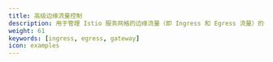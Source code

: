 ```yaml
---
title: 高级边缘流量控制
description: 用于管理 Istio 服务网格的边缘流量（即 Ingress 和 Egress 流量）的各种高级示例。
weight: 61
keywords: [ingress, egress, gateway]
icon: examples
---
```

